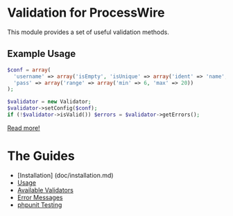 # Validation for ProcessWire

This module provides a set of useful validation methods.

## Example Usage

```php
$conf = array(
  'username' => array('isEmpty', 'isUnique' => array('ident' => 'name', 'sanitize' => 'username')),
  'pass' => array('range' => array('min' => 6, 'max' => 20))
);

$validator = new Validator;
$validator->setConfig($conf);
if (!$validator->isValid()) $errors = $validator->getErrors();
```

[Read more!](doc/examples.md)

# The Guides

- [Installation] (doc/installation.md)
- [Usage](doc/examples.md)
- [Available Validators](doc/validators.md)
- [Error Messages](doc/messages.md)
- [phpunit Testing](doc/phpunit.md)
